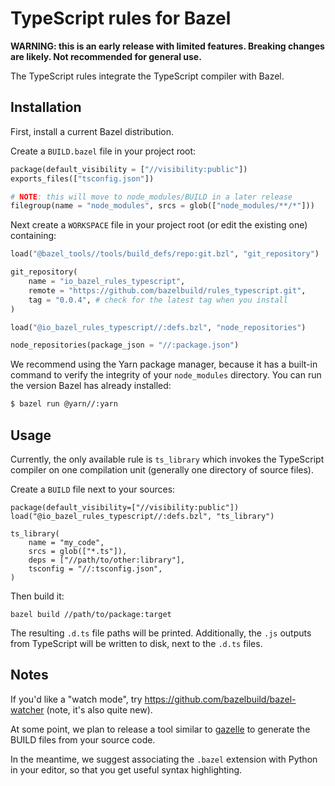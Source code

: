 # TypeScript rules for Bazel

**WARNING: this is an early release with limited features. Breaking changes are likely. Not recommended for general use.**

The TypeScript rules integrate the TypeScript compiler with Bazel.

## Installation

First, install a current Bazel distribution.

Create a `BUILD.bazel` file in your project root:

```python
package(default_visibility = ["//visibility:public"])
exports_files(["tsconfig.json"])

# NOTE: this will move to node_modules/BUILD in a later release
filegroup(name = "node_modules", srcs = glob(["node_modules/**/*"]))
```

Next create a `WORKSPACE` file in your project root (or edit the existing one)
containing:

```python
load("@bazel_tools//tools/build_defs/repo:git.bzl", "git_repository")

git_repository(
    name = "io_bazel_rules_typescript",
    remote = "https://github.com/bazelbuild/rules_typescript.git",
    tag = "0.0.4", # check for the latest tag when you install
)

load("@io_bazel_rules_typescript//:defs.bzl", "node_repositories")

node_repositories(package_json = "//:package.json")
```

We recommend using the Yarn package manager, because it has a built-in command
to verify the integrity of your `node_modules` directory.
You can run the version Bazel has already installed:

```sh
$ bazel run @yarn//:yarn
```

## Usage

Currently, the only available rule is `ts_library` which invokes the TypeScript
compiler on one compilation unit (generally one directory of source files).

Create a `BUILD` file next to your sources:

```
package(default_visibility=["//visibility:public"])
load("@io_bazel_rules_typescript//:defs.bzl", "ts_library")

ts_library(
    name = "my_code",
    srcs = glob(["*.ts"]),
    deps = ["//path/to/other:library"],
    tsconfig = "//:tsconfig.json",
)
```

Then build it:

`bazel build //path/to/package:target`

The resulting `.d.ts` file paths will be printed. Additionally, the `.js`
outputs from TypeScript will be written to disk, next to the `.d.ts` files.

## Notes

If you'd like a "watch mode", try https://github.com/bazelbuild/bazel-watcher
(note, it's also quite new).

At some point, we plan to release a tool similar to [gazelle] to generate the
BUILD files from your source code.

In the meantime, we suggest associating the `.bazel` extension with Python in
your editor, so that you get useful syntax highlighting.

[gazelle]: https://github.com/bazelbuild/rules_go/tree/master/go/tools/gazelle

